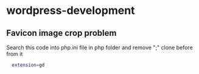 # wordpress-development
## Favicon image crop problem
Search this code into php.ini file in php folder and remove ";" clone before from it  
```bash 
  extension=gd 
```
